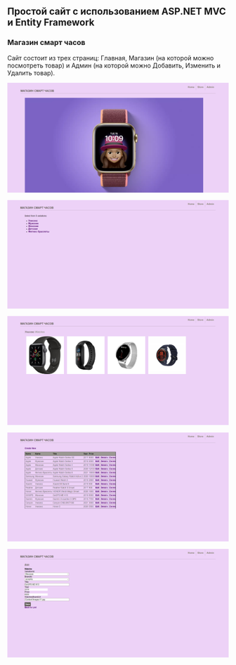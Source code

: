 ## Простой сайт с использованием ASP.NET MVC и Entity Framework

### Магазин смарт часов

Сайт состоит из трех страниц: Главная, Магазин (на которой можно посмотреть товар) 
и Админ (на которой можно Добавить, Изменить и Удалить товар).

![Иллюстрация к проекту](https://github.com/olesiakosolapova/project5/raw/master/img/1.png)

![Иллюстрация к проекту](https://github.com/olesiakosolapova/project5/raw/master/img/2.png)

![Иллюстрация к проекту](https://github.com/olesiakosolapova/project5/raw/master/img/3.png)

![Иллюстрация к проекту](https://github.com/olesiakosolapova/project5/raw/master/img/4.png)

![Иллюстрация к проекту](https://github.com/olesiakosolapova/project5/raw/master/img/5.png)
